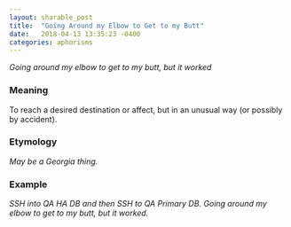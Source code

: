 ```yaml
---
layout: sharable_post
title:  "Going Around my Elbow to Get to my Butt"
date:   2018-04-13 13:35:23 -0400
categories: aphorisms
---
```


_Going around my elbow to get to my butt, but it worked_

### Meaning

To reach a desired destination or affect, but in an unusual way (or possibly by accident).

### Etymology

_May be a Georgia thing._

### Example

_SSH into QA HA DB and then SSH to QA Primary DB. Going around my elbow to get to my butt, but it worked._
